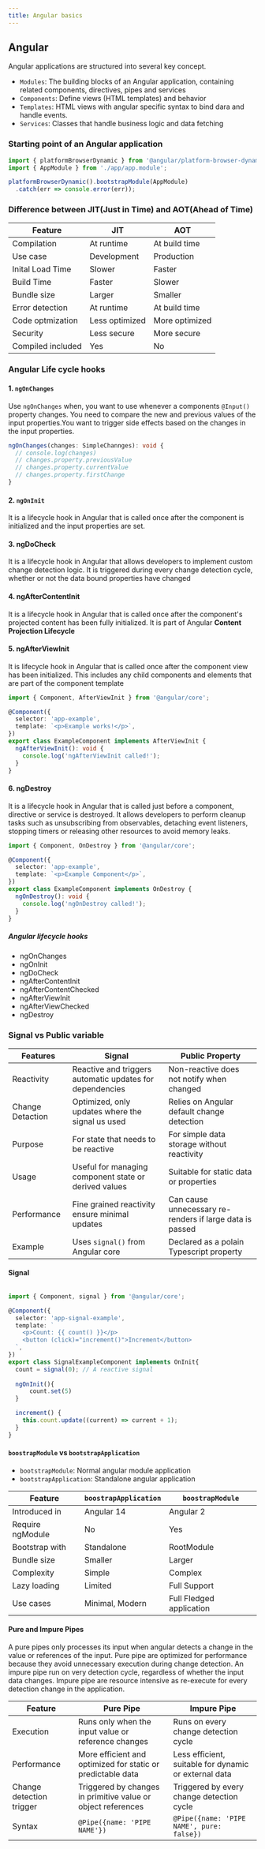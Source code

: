 ```yaml
---
title: Angular basics
---
```


## Angular 

Angular applications are structured into several key concept.

- `Modules`: The building blocks of an Angular application, containing related components, directives, pipes and services 
- `Components`: Define views (HTML templates) and behavior
- `Templates`: HTML views with angular specific syntax to bind dara and handle events.
- `Services`: Classes that handle business logic and data fetching

### Starting point of an Angular application 

```typescript
import { platformBrowserDynamic } from '@angular/platform-browser-dynamic';
import { AppModule } from './app/app.module';

platformBrowserDynamic().bootstrapModule(AppModule)
  .catch(err => console.error(err));

```

### Difference between JIT(Just in Time) and AOT(Ahead of Time)

| Feature | JIT            | AOT   |
| --------|----------------|-------|
|Compilation| At runtime     | At build time|
|Use case | Development    | Production|
|Inital Load Time | Slower         | Faster |
| Build Time | Faster         | Slower |
| Bundle size | Larger         | Smaller |
| Error detection | At runtime     | At build time |
| Code optmization | Less optimized | More optimized |
| Security | Less secure    | More secure |
| Compiled included | Yes            | No |



### Angular Life cycle hooks 

#### 1. `ngOnChanges`
Use `ngOnChanges` when, you want to use whenever a components `@Input()` property changes. You need to compare the new and previous values of the input properties.You want to trigger side effects based on the changes in the input properties.

```typescript
ngOnChanges(changes: SimpleChannges): void {
  // console.log(changes)
  // changes.property.previousValue 
  // changes.property.currentValue
  // changes.property.firstChange
}
```

#### 2. `ngOnInit`

It is a lifecycle hook in Angular that is called once after the component is initialized and the input properties are set.

#### 3. ngDoCheck
It is a lifecycle hook in Angular that allows developers to implement custom change detection logic. It is triggered during every change detection cycle, whether or not the data bound properties have changed 


#### 4. ngAfterContentInit 

It is a lifecycle hook in Angular that is called once after the component's projected content has been fully initialized. It is part of Angular **Content Projection Lifecycle**

#### 5. ngAfterViewInit 

It is lifecycle hook in Angular that is called once after the component view has been initialized. This includes any child components and elements that are part of the component template

```typescript
import { Component, AfterViewInit } from '@angular/core';

@Component({
  selector: 'app-example',
  template: `<p>Example works!</p>`,
})
export class ExampleComponent implements AfterViewInit {
  ngAfterViewInit(): void {
    console.log('ngAfterViewInit called!');
  }
}

```


#### 6. ngDestroy 

It is a lifecycle hook in Angular that is called just before a component, directive or service is destroyed. It allows developers to perform cleanup tasks such as unsubscribing from observables, detaching event listeners, stopping timers or releasing other resources to avoid memory leaks.
```typescript
import { Component, OnDestroy } from '@angular/core';

@Component({
  selector: 'app-example',
  template: `<p>Example Component</p>`,
})
export class ExampleComponent implements OnDestroy {
  ngOnDestroy(): void {
    console.log('ngOnDestroy called!');
  }
}
```

##### Angular lifecycle hooks
- ngOnChanges
- ngOnInit
- ngDoCheck
- ngAfterContentInit
- ngAfterContentChecked
- ngAfterViewInit
- ngAfterViewChecked
- ngDestroy



### Signal vs Public variable 

| Features         | Signal  | Public Property  |
|------------------| ------- |------------------|
| Reactivity       | Reactive and triggers automatic updates for dependencies | Non-reactive does not notify when changed |
| Change Detaction | Optimized, only updates where the signal us used | Relies on Angular default change detection |
| Purpose          | For state that needs to be reactive | For simple data storage without reactivity |
| Usage | Useful for managing component state or derived values | Suitable for static data or properties |
| Performance | Fine grained reactivity ensure minimal updates | Can cause unnecessary re-renders if large data is passed |
| Example | Uses `signal()` from Angular core | Declared as a polain Typescript property |

#### Signal 

```typescript

import { Component, signal } from '@angular/core';

@Component({
  selector: 'app-signal-example',
  template: `
    <p>Count: {{ count() }}</p>
    <button (click)="increment()">Increment</button>
  `,
})
export class SignalExampleComponent implements OnInit{
  count = signal(0); // A reactive signal
  
  ngOnInit(){
	  count.set(5)
  }

  increment() {
    this.count.update((current) => current + 1);
  }
}
```


#### `boostrapModule` vs `bootstrapApplication`

- `bootstrapModule`: Normal angular module application 
- `bootstrapApplication`: Standalone angular application 

| Feature          | `boostrapApplication` | `boostrapModule` |
|------------------| -----                 | -----            |
| Introduced in    | Angular 14 | Angular 2|
| Require ngModule | No | Yes |
| Bootstrap with   | Standalone | RootModule |
| Bundle size      | Smaller | Larger |
| Complexity       | Simple | Complex |
| Lazy loading     | Limited | Full Support |
| Use cases | Minimal, Modern | Full Fledged application |


#### Pure and Impure Pipes 

A pure pipes only processes its input when angular detects a change in the value or references of the input. Pure pipe are optimized for performance because they avoid unnecessary execution during change detection. An impure pipe run on very detection cycle, regardless of whether the input data changes.
Impure pipe are resource intensive as re-execute for every detection change in the application.

| Feature                  | Pure Pipe                                                    | Impure Pipe                                           |
|--------------------------|--------------------------------------------------------------|-------------------------------------------------------|
| Execution                | Runs only when the input value or reference changes          | Runs on every change detection cycle                  |
| Performance              | More efficient and optimized for static or predictable data  | Less efficient, suitable for dynamic or external data |
| Change detection trigger | Triggered by changes in primitive value or object references | Triggered by every change detection cycle             |
| Syntax                   | ```@Pipe({name: 'PIPE NAME'})```                             | ```@Pipe({name: 'PIPE NAME', pure: false})```         |


